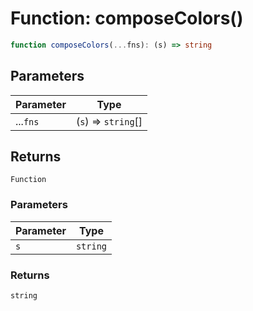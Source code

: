 # Function: composeColors()

```ts
function composeColors(...fns): (s) => string
```

## Parameters

| Parameter | Type |
| ------ | ------ |
| ...`fns` | (`s`) => `string`[] |

## Returns

`Function`

### Parameters

| Parameter | Type |
| ------ | ------ |
| `s` | `string` |

### Returns

`string`
